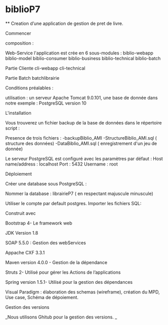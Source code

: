 # biblioP7
 ** Creation d’une application de gestion de pret de livre. 

Commencer

composition :

Web-Service
l'application est crée en 6 sous-modules :
biblio-webapp
biblio-model
biblio-consumer
biblio-business
biblio-technical
biblio-batch

Partie Cliente
cli-webapp
cli-technical

Partie Batch
batchlibrairie


Conditions préalables :

utilisation : un serveur Apache Tomcat 9.0.101, 
une base de donnée dans notre exemple : PostgreSQL version 10

L'installation

Vous trouverez un fichier backup de la base de données dans le répertoire script  :

Presence de trois fichiers :
-backupBiblio_AMI
-StructureBiblio_AMI.sql ( structure des données)
-DataBiblio_AMI.sql ( enregistrement d'un jeu de donnée)

Le serveur PostgreSQL est configuré avec les paramètres par défaut : Host name/address : localhost Port : 5432 Username : root


Déploiement

Créer une database sous PostgreSQL :

Nommer la database : librairieP7 ( en respectant majuscule minuscule)

Utiliser le compte par default postgres. Importer les fichiers SQL:


Construit avec

Bootstrap 4- Le framework web 

JDK Version 1.8 

SOAP 5.5.0 : Gestion des webServices

Appache CXF 3.3.1

Maven version 4.0.0  - Gestion de la dépendance

Struts 2- Utilisé pour gérer les Actions de l’applications

Spring version 1.5.1- Utilisé pour la gestion des dépendances

Visual Paradigm : élaboration des schemas (wireframe), création du MPD, Use case, Schéma de dépoiement.

Gestion des versions

_Nous utilisons Ghitub pour la gestion des versions. _

